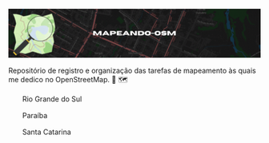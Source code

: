 ![Cabeçalho](https://github.com/elmoneto/mapeando-osm/blob/main/img/header.gif)

Repositório de registro e organização das tarefas de mapeamento às quais me dedico no OpenStreetMap. 🔎 🗺️ 

<img src="https://github.com/pierrelapalu/icones-bandeiras-br-uf/blob/master/dist/rounded/png-200/22-rio-grande-do-sul-rounded.png" width="24" height="16"> Rio Grande do Sul

<img src="https://github.com/pierrelapalu/icones-bandeiras-br-uf/blob/master/dist/rounded/png-200/16-paraiba-rounded.png" width="24" height="16"> Paraíba

<img src="https://github.com/pierrelapalu/icones-bandeiras-br-uf/blob/master/dist/rounded/png-200/25-santa-catarina-rounded.png" width="24" height="16"> Santa Catarina
